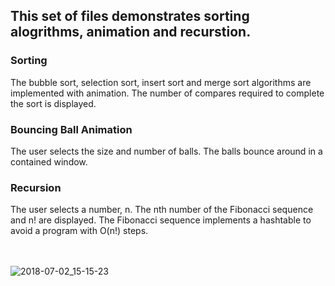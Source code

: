 ## This set of files demonstrates sorting alogrithms, animation and recurstion. 
### Sorting
The bubble sort, selection sort, insert sort and merge sort algorithms are implemented with animation. The number of compares required to complete the sort is displayed.
### Bouncing Ball Animation
The user selects the size and number of balls. The balls bounce around in a contained window.
### Recursion
The user selects a number, n. The nth number of the Fibonacci sequence and n! are displayed.  The Fibonacci sequence implements a hashtable to avoid a program with O(n!) steps.

<br><br>
![2018-07-02_15-15-23](https://user-images.githubusercontent.com/24630618/42187139-3c6f11d8-7e0c-11e8-8efa-e6eac3b8c0cd.gif)
